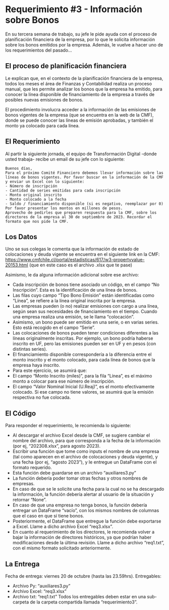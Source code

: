 # Requerimiento #3 - Información sobre Bonos

En su tercera semana de trabajo, su jefe le pide ayuda con el proceso de planificación financiera de la empresa, por lo que le solicita información sobre los bonos emitidos por la empresa. Además, le vuelve a hacer uno de los requerimientos del pasado...

## El proceso de planificación financiera
Le explican que, en el contexto de la planificación financiera de la empresa, todos los meses el área de Finanzas y Contabilidad realiza un proceso manual, que les permite analizar los bonos que la empresa ha emitido, para conocer la línea disponible de financiamiento de la empresa a través de posibles nuevas emisiones de bonos.

El procedimiento involucra acceder a la información de las emisiones de bonos vigentes de la empresa (que se encuentra en la web de la CMF), donde se puede conocer las líneas de emisión aprobadas, y también el monto ya colocado para cada línea.

## El Requerimiento

Al partir la siguiente jornada, el equipo de Transformación Digital -donde usted trabaja- recibe un email de su jefe con lo siguiente:
```
Buenos días,
Para el próximo Comité Financiero debemos llevar información sobre las líneas de bonos vigentes. Por favor buscar en la información de la CMF y enviar un Excel con lo siguiente:
- Número de inscripción
- Cantidad de series emitidas para cada inscripción
- Monto original inscrito
- Monto colocado a la fecha
- Saldo / financiamiento disponible (si es negativo, reemplazar por 0)
Por favor presentar los montos en millones de pesos.
Aprovecho de pedirles que preparen respuesta para la CMF, sobre los directores de la empresa al 30 de septiembre de 2023. Recordar el formato que nos pide la CMF.
```
## Los Datos
Uno se sus colegas le comenta que la información de estado de colocaciones y deuda vigente se encuentra en el siguiente link en la CMF:
https://www.cmfchile.cl/portal/estadisticas/617/w3-propertyvalue-20153.html (que en este caso es el archivo .xlsx que te pase)

Asimismo, le da alguna información adicional sobre ese archivo:
- Cada inscripción de bonos tiene asociado un código, en el campo “No Inscripción”. Esta
es la identificación de una línea de bonos.
- Las filas cuyo campo “Tipo Bono Emisión” están identificadas como “Línea”, se refiere a
la línea original inscrita por la empresa.
- Las empresas pueden (o no) realizar emisiones con cargo a una línea, según sean sus
necesidades de financiamiento en el tiempo. Cuando una empresa realiza una emisión,
se le llama “colocación”.
- Asimismo, un bono puede ser emitido en una serie, o en varias series. Esto está
recogido en el campo “Serie”.
- Las colocaciones de bonos pueden tener condiciones diferentes a las líneas
originalmente inscritas. Por ejemplo, un bono podría haberse inscrito en UF, pero las
emisiones pueden ser en UF y en pesos (con distintas series).
- El financiamiento disponible correspondería a la diferencia entre el monto inscrito y el
monto colocado, para cada línea de bonos que la empresa haya inscrito.
- Para este ejercicio, se asumirá que:
- El campo “Monto Inscrito (miles)”, para la fila “Línea”, es el máximo monto a colocar para ese número de inscripción.
- El campo “Valor Nominal Inicial (U.Reaj)”, es el monto efectivamente colocado. Si ese campo no tiene valores, se asumirá que la emisión respectiva no fue colocada.

## El Código
Para responder el requerimiento, le recomienda lo siguiente:
- Al descargar el archivo Excel desde la CMF, se sugiere cambiar el nombre del archivo, para que corresponda a la fecha de la información (por ej, “202308.xlsx”, para agosto 2023).
- Escribir una función que tome como inputs el nombre de una empresa (tal como aparecen en el archivo de colocaciones y deuda vigente), y una fecha (por ej, “agosto 2023”), y le entregue un DataFrame con el formato requerido.
- Esta función debe guardarse en un archivo “auxiliares3.py”
- La función debería poder tomar otras fechas y otros nombres de empresas.
- En caso de que se le solicite una fecha para la cual no se ha descargado la información, la función debería alertar al usuario de la situación y retornar “None”.
- En caso de que una empresa no tenga bonos, la función debería entregar un DataFrame “vacío”, con los mismos nombres de columnas que el caso en que sí tiene bonos.
- Posteriormente, el DataFrame que entregue la función debe exportarse a Excel. Llame a dicho archivo Excel “req3.xlsx”.
- En cuanto al requerimiento de los directores, le recomienda volver a bajar la información de directores históricos, ya que podrían haber modificaciones desde la última revisión. Llame a dicho archivo “req1.txt”, con el mismo formato solicitado anteriormente.
## La Entrega
Fecha de entrega: viernes 20 de octubre (hasta las 23.59hrs).
Entregables:
- Archivo Py: “auxiliares3.py”
- Archivo Excel: “req3.xlsx”
- Archivo txt: “req1.txt”
Todos los entregables deben estar en una sub-carpeta de la carpeta compartida llamada “requerimiento3”.
